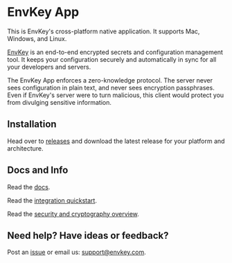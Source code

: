 # EnvKey App

This is EnvKey's cross-platform native application. It supports Mac, Windows, and Linux. 

[EnvKey](https://www.envkey.com) is an end-to-end encrypted secrets and configuration management tool. It keeps your configuration securely and automatically in sync for all your developers and servers.

The EnvKey App enforces a zero-knowledge protocol. The server never sees configuration in plain text, and never sees encryption passphrases. Even if EnvKey's server were to turn malicious, this client would protect you from divulging sensitive information.

## Installation

Head over to [releases](https://github.com/envkey/envkey-app/releases) and download the latest release for your platform and architecture.

## Docs and Info

Read the [docs](https://docs.envkey.com).

Read the [integration quickstart](https://docs.envkey.com/integration-quickstart.html).

Read the [security and cryptography overview](https://security.envkey.com).

## Need help? Have ideas or feedback?

Post an [issue](https://github.com/envkey/envkey-app/issues) or email us: [support@envkey.com](mailto:support@envkey.com).


 
